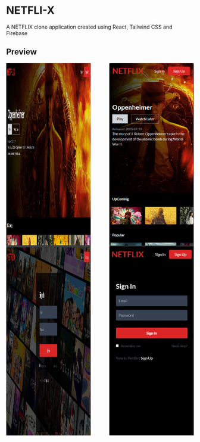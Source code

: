# NETFLI-X

A NETFLIX clone application created using React, Tailwind CSS and Firebase

## Preview

<div style="display: flex; justify-content: space-between;">
  <img src="./NETFLIX/public/Ana.png" alt="Screenshot 1" width="45%">
  <img src="./NETFLIX/public/AnaResponsive.png" alt="Screenshot 2" width="45%">
</div>

<div style="display: flex; justify-content: space-between;">
  <img src="./NETFLIX/public/Login.png" alt="Screenshot 3" width="45%">
  <img src="./NETFLIX/public/LoginResponsive.png" alt="Screenshot 4" width="45%">
</div>
